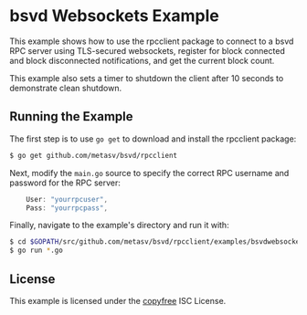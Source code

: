 bsvd Websockets Example
=======================

This example shows how to use the rpcclient package to connect to a bsvd RPC
server using TLS-secured websockets, register for block connected and block
disconnected notifications, and get the current block count.

This example also sets a timer to shutdown the client after 10 seconds to
demonstrate clean shutdown.

## Running the Example

The first step is to use `go get` to download and install the rpcclient package:

```bash
$ go get github.com/metasv/bsvd/rpcclient
```

Next, modify the `main.go` source to specify the correct RPC username and
password for the RPC server:

```Go
	User: "yourrpcuser",
	Pass: "yourrpcpass",
```

Finally, navigate to the example's directory and run it with:

```bash
$ cd $GOPATH/src/github.com/metasv/bsvd/rpcclient/examples/bsvdwebsockets
$ go run *.go
```

## License

This example is licensed under the [copyfree](http://copyfree.org) ISC License.
